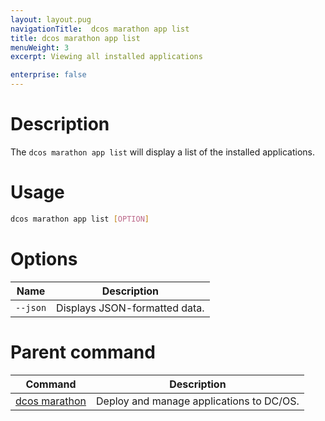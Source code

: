 ```yaml
---
layout: layout.pug
navigationTitle:  dcos marathon app list
title: dcos marathon app list
menuWeight: 3
excerpt: Viewing all installed applications

enterprise: false
---
```



# Description

The `dcos marathon app list` will display a list of the installed applications.

# Usage

```bash
dcos marathon app list [OPTION]
```

# Options

| Name |  Description |
|---------|-------------|
| `--json`   |   Displays JSON-formatted data. |

# Parent command

| Command | Description |
|---------|-------------|
| [dcos marathon](/1.12/cli/command-reference/dcos-marathon/) | Deploy and manage applications to DC/OS. |


